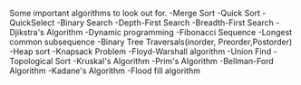 Some important algorithms to look out for. 
-Merge Sort
-Quick Sort
-QuickSelect
-Binary Search
-Depth-First Search
-Breadth-First Search
-Djikstra's Algorithm
-Dynamic programming
-Fibonacci Sequence
-Longest common subsequence
-Binary Tree Traversals(inorder, Preorder,Postorder)
-Heap sort
-Knapsack Problem
-Floyd-Warshall algorithm
-Union Find
-Topological Sort
-Kruskal's Algorithm
-Prim's Algorithm
-Bellman-Ford Algorithm
-Kadane's Algorithm
-Flood fill algorithm
